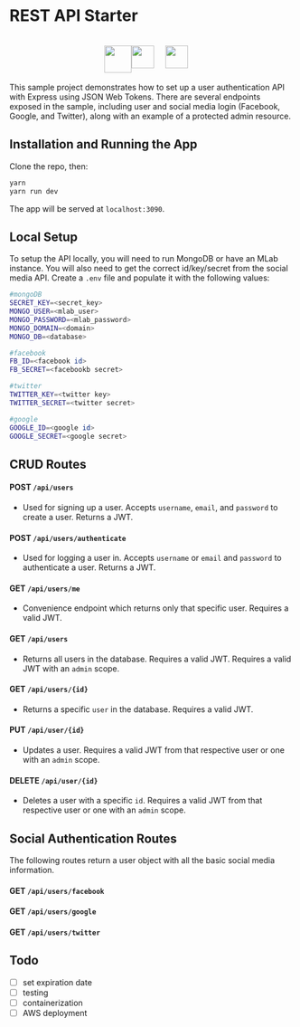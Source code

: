 # REST API Starter
<br/>
<div style='display: flex; justify-content:center;' align-items:'center' ><img height='48px'  src="https://camo.githubusercontent.com/fc61dcbdb7a6e49d3adecc12194b24ab20dfa25b/68747470733a2f2f692e636c6f756475702e636f6d2f7a6659366c4c376546612d3330303078333030302e706e67"
/> <img height='40px'  src="https://s3.amazonaws.com/media-p.slid.es/uploads/364542/images/2393032/Capture_d_e_cran_2016-03-27_a__18.39.05.png"
/>&nbsp;&nbsp;&nbsp;&nbsp;&nbsp;<img height='40px' src="http://passportjs.org/images/PassportJS.svg"
/>&nbsp;&nbsp;&nbsp;&nbsp;&nbsp;
</div>
<br/>
This sample project demonstrates how to set up a user authentication API with Express using JSON Web Tokens. There are several endpoints exposed in the sample, including user and social media login (Facebook, Google, and Twitter), along with an example of a protected admin resource.


## Installation and Running the App
Clone the repo, then:

```bash
yarn
yarn run dev
```

The app will be served at `localhost:3090`.

## Local Setup

To setup the API locally, you will need to run MongoDB or have an MLab instance. You will also need to get the correct id/key/secret from the social media API. Create a `.env` file and populate it with the following values:

```bash
#mongoDB
SECRET_KEY=<secret_key>
MONGO_USER=<mlab_user>
MONGO_PASSWORD=<mlab_password>
MONGO_DOMAIN=<domain>
MONGO_DB=<database>

#facebook
FB_ID=<facebook id>
FB_SECRET=<facebookb secret>

#twitter
TWITTER_KEY=<twitter key>
TWITTER_SECRET=<twitter secret>

#google
GOOGLE_ID=<google id>
GOOGLE_SECRET=<google secret>
```

## CRUD Routes

#### **POST** `/api/users`
* Used for signing up a user. Accepts `username`, `email`, and `password` to create a user. Returns a JWT.

#### **POST** `/api/users/authenticate`
* Used for logging a user in. Accepts `username` or `email` and `password` to authenticate a user. Returns a JWT.

#### **GET** `/api/users/me`
* Convenience endpoint which returns only that specific user. Requires a valid JWT.

#### **GET** `/api/users`
* Returns all users in the database. Requires a valid JWT. Requires a valid JWT with an `admin` scope.

#### **GET** `/api/users/{id}`
* Returns a specific `user` in the database. Requires a valid JWT.


#### **PUT** `/api/user/{id}`
* Updates a user. Requires a valid JWT from that respective user or one with an `admin` scope.


#### **DELETE** `/api/user/{id}`
* Deletes a user with a specific `id`. Requires a valid JWT from that respective user or one with an `admin` scope.


## Social Authentication Routes
The following routes return a user object with all the basic social media information.

#### **GET** `/api/users/facebook`
#### **GET** `/api/users/google`
#### **GET** `/api/users/twitter`



## Todo
- [ ] set expiration date
- [ ] testing
- [ ] containerization
- [ ] AWS deployment
